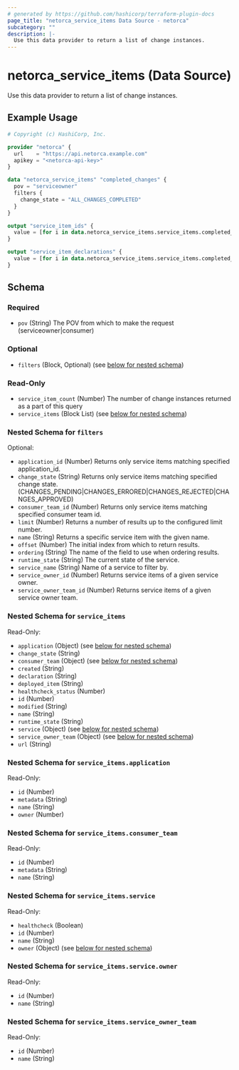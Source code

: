 ```yaml
---
# generated by https://github.com/hashicorp/terraform-plugin-docs
page_title: "netorca_service_items Data Source - netorca"
subcategory: ""
description: |-
  Use this data provider to return a list of change instances.
---
```


# netorca_service_items (Data Source)

Use this data provider to return a list of change instances.

## Example Usage

```terraform
# Copyright (c) HashiCorp, Inc.

provider "netorca" {
  url    = "https://api.netorca.example.com"
  apikey = "<netorca-api-key>"
}

data "netorca_service_items" "completed_changes" {
  pov = "serviceowner"
  filters {
    change_state = "ALL_CHANGES_COMPLETED"
  }
}

output "service_item_ids" {
  value = [for i in data.netorca_service_items.service_items.completed_changes : i.id]
}

output "service_item_declarations" {
  value = [for i in data.netorca_service_items.service_items.completed_changes : i.declaration]
}
```

<!-- schema generated by tfplugindocs -->
## Schema

### Required

- `pov` (String) The POV from which to make the request (serviceowner|consumer)

### Optional

- `filters` (Block, Optional) (see [below for nested schema](#nestedblock--filters))

### Read-Only

- `service_item_count` (Number) The number of change instances returned as a part of this query
- `service_items` (Block List) (see [below for nested schema](#nestedblock--service_items))

<a id="nestedblock--filters"></a>
### Nested Schema for `filters`

Optional:

- `application_id` (Number) Returns only service items matching specified application_id.
- `change_state` (String) Returns only service items matching specified change state. (CHANGES_PENDING|CHANGES_ERRORED|CHANGES_REJECTED|CHANGES_APPROVED)
- `consumer_team_id` (Number) Returns only service items matching specified consumer team id.
- `limit` (Number) Returns a number of results up to the configured limit number.
- `name` (String) Returns a specific service item with the given name.
- `offset` (Number) The initial index from which to return results.
- `ordering` (String) The name of the field to use when ordering results.
- `runtime_state` (String) The current state of the service.
- `service_name` (String) Name of a service to filter by.
- `service_owner_id` (Number) Returns service items of a given service owner.
- `service_owner_team_id` (Number) Returns service items of a given service owner team.


<a id="nestedblock--service_items"></a>
### Nested Schema for `service_items`

Read-Only:

- `application` (Object) (see [below for nested schema](#nestedatt--service_items--application))
- `change_state` (String)
- `consumer_team` (Object) (see [below for nested schema](#nestedatt--service_items--consumer_team))
- `created` (String)
- `declaration` (String)
- `deployed_item` (String)
- `healthcheck_status` (Number)
- `id` (Number)
- `modified` (String)
- `name` (String)
- `runtime_state` (String)
- `service` (Object) (see [below for nested schema](#nestedatt--service_items--service))
- `service_owner_team` (Object) (see [below for nested schema](#nestedatt--service_items--service_owner_team))
- `url` (String)

<a id="nestedatt--service_items--application"></a>
### Nested Schema for `service_items.application`

Read-Only:

- `id` (Number)
- `metadata` (String)
- `name` (String)
- `owner` (Number)


<a id="nestedatt--service_items--consumer_team"></a>
### Nested Schema for `service_items.consumer_team`

Read-Only:

- `id` (Number)
- `metadata` (String)
- `name` (String)


<a id="nestedatt--service_items--service"></a>
### Nested Schema for `service_items.service`

Read-Only:

- `healthcheck` (Boolean)
- `id` (Number)
- `name` (String)
- `owner` (Object) (see [below for nested schema](#nestedobjatt--service_items--service--owner))

<a id="nestedobjatt--service_items--service--owner"></a>
### Nested Schema for `service_items.service.owner`

Read-Only:

- `id` (Number)
- `name` (String)



<a id="nestedatt--service_items--service_owner_team"></a>
### Nested Schema for `service_items.service_owner_team`

Read-Only:

- `id` (Number)
- `name` (String)
